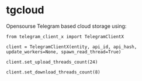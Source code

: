 # tgcloud

Opensourse Telegram based cloud storage
using:

```
from telegram_client_x import TelegramClientX

client = TelegramClientX(entity, api_id, api_hash, update_workers=None, spawn_read_thread=True)

client.set_upload_threads_count(24)

client.set_download_threads_count(8)
```
